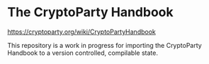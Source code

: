 The CryptoParty Handbook
========================

https://cryptoparty.org/wiki/CryptoPartyHandbook

This repository is a work in progress for importing the CryptoParty Handbook to a version controlled, compilable state.
